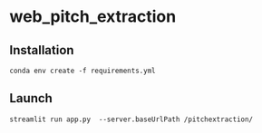# web_pitch_extraction

## Installation

```
conda env create -f requirements.yml
```

## Launch

```
streamlit run app.py  --server.baseUrlPath /pitchextraction/
```
